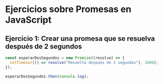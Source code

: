 # Ejercicios sobre Promesas en JavaScript

## Ejercicio 1: Crear una promesa que se resuelva después de 2 segundos

```javascript
const esperarDosSegundos = new Promise((resolve) => {
  setTimeout(() => resolve("Resuelto después de 2 segundos"), 2000);
});

esperarDosSegundos.then(console.log);
